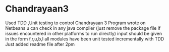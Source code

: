 # Chandrayaan3
Used TDD ,Unit testing to control Chandrayaan 3
Program wrote on Netbeans
u can check in any java compiler (just remove the package file if issues encountered in other platforms to run directly)
input should be given in the form
f,r,u,b,l
all modules have been unit tested incrementally with TDD
Just added readme file after 2pm
